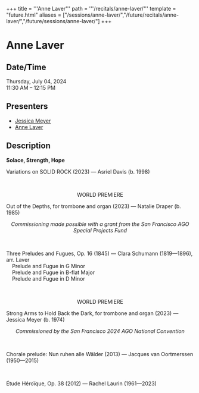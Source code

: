 +++
title = '''Anne Laver'''
path = '''/recitals/anne-laver/'''
template = "future.html"
aliases = ["/sessions/anne-laver/","/future/recitals/anne-laver/","/future/sessions/anne-laver/"]
+++

<h1>Anne Laver</h1>

<h2>Date/Time</h2>
<p>Thursday, July 04, 2024<br>
11:30 AM – 12:15 PM</p>
<h2>Presenters</h2>
<ul>
<li><a href="/composers/jessica-meyer/">Jessica Meyer</a></li>
<li><a href="/performers/anne-laver/">Anne Laver</a></li>
</ul>
<h2>Description</h2>

<div class="ag87-crtemvc-hsbk"><div class="css-vsf5of"><p class="carina-rte-public-DraftStyleDefault-block"><span style="font-weight: bold;">Solace, Strength, Hope</span></p><p class="carina-rte-public-DraftStyleDefault-block">Variations on SOLID ROCK (2023) — Asriel Davis (b. 1998)</p><p style="text-align:center;" class="carina-rte-public-DraftStyleDefault-block">&nbsp;</p><p style="text-align:center;" class="carina-rte-public-DraftStyleDefault-block">WORLD PREMIERE</p><p class="carina-rte-public-DraftStyleDefault-block">Out of the Depths, for trombone and organ (2023) — Natalie Draper (b. 1985)&nbsp;</p><p style="text-align:center;" class="carina-rte-public-DraftStyleDefault-block"><span style="font-style: italic;">Commissioning made possible with a grant from the San Francisco AGO Special Projects Fund</span></p><p class="carina-rte-public-DraftStyleDefault-block">&nbsp;</p><p class="carina-rte-public-DraftStyleDefault-block">Three Preludes and Fugues, Op. 16 (1845) — Clara Schumann (1819—1896), arr. Laver<br>&nbsp; &nbsp; Prelude and Fugue in G Minor<br>&nbsp; &nbsp; Prelude and Fugue in B-flat Major<br>&nbsp; &nbsp; Prelude and Fugue in D Minor</p><p class="carina-rte-public-DraftStyleDefault-block">&nbsp;</p><p style="text-align:center;" class="carina-rte-public-DraftStyleDefault-block">WORLD PREMIERE</p><p class="carina-rte-public-DraftStyleDefault-block">Strong Arms to Hold Back the Dark, for trombone and organ (2023) — Jessica Meyer (b. 1974)</p><p style="text-align:center;" class="carina-rte-public-DraftStyleDefault-block"><span style="font-style: italic;">Commissioned by the San Francisco 2024 AGO National Convention</span></p><p style="text-align:center;" class="carina-rte-public-DraftStyleDefault-block">&nbsp;</p><p class="carina-rte-public-DraftStyleDefault-block">Chorale prelude: Nun ruhen alle Wälder (2013) — Jacques van Oortmerssen (1950—2015)</p><p class="carina-rte-public-DraftStyleDefault-block">&nbsp;</p><p class="carina-rte-public-DraftStyleDefault-block">Étude Héroïque, Op. 38 (2012) — Rachel Laurin (1961—2023)</p></div></div>


